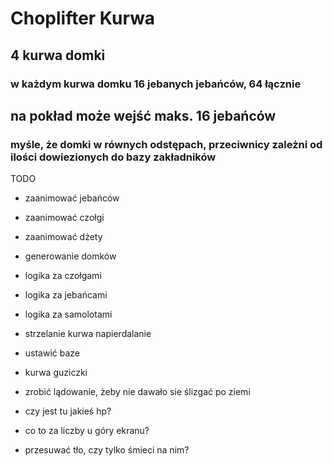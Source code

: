 # Choplifter Kurwa

## 4 kurwa domki
### w każdym kurwa domku 16 jebanych jebańców, 64 łącznie
## na pokład może wejść maks. 16 jebańców
### myśle, że domki w równych odstępach, przeciwnicy zależni od ilości dowiezionych do bazy zakładników

TODO
* zaanimować jebańców
* zaanimować czołgi
* zaanimować dżety
* generowanie domków
* logika za czołgami
* logika za jebańcami
* logika za samolotami
* strzelanie kurwa napierdalanie
* ustawić baze
* kurwa guziczki
* zrobić lądowanie, żeby nie dawało sie ślizgać po ziemi

* czy jest tu jakieś hp?
* co to za liczby u góry ekranu?
* przesuwać tło, czy tylko śmieci na nim?